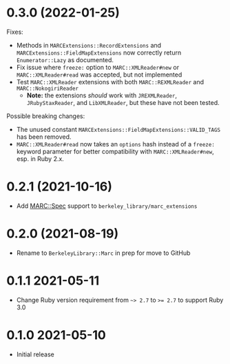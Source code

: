 # 0.3.0 (2022-01-25)

Fixes:

- Methods in `MARCExtensions::RecordExtensions` and `MARCExtensions::FieldMapExtensions`
  now correctly return `Enumerator::Lazy` as documented.
- Fix issue where `freeze:` option to `MARC::XMLReader#new` or `MARC::XMLReader#read`
  was accepted, but not implemented
- Test `MARC::XMLReader` extensions with both `MARC::REXMLReader` and `MARC::NokogiriReader`
  - **Note:** the extensions _should_ work with `JREXMLReader`, `JRubyStaxReader`, and
    `LibXMLReader`, but these have not been tested.

Possible breaking changes:

- The unused constant `MARCExtensions::FieldMapExtensions::VALID_TAGS` has been removed.
- `MARC::XMLReader#read` now takes an `options` hash instead of a `freeze:` keyword
  parameter for better compatibility with `MARC::XMLReader#new`, esp. in Ruby 2.x.

# 0.2.1 (2021-10-16)

- Add [MARC::Spec](https://github.com/BerkeleyLibrary/marc-spec)
  support to `berkeley_library/marc_extensions`

# 0.2.0 (2021-08-19)

- Rename to `BerkeleyLibrary::Marc` in prep for move to GitHub

# 0.1.1 2021-05-11

- Change Ruby version requirement from `~> 2.7` to `>= 2.7` to
  support Ruby 3.0

# 0.1.0 2021-05-10

- Initial release
